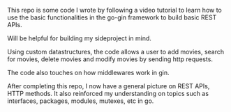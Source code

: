 This repo is some code I wrote by following a video tutorial to learn how to use the basic functionalities in the go-gin framework to build basic REST APIs.

Will be helpful for building my sideproject in mind.

Using custom datastructures, the code allows a user to add movies, search for movies, delete movies and modify movies by sending http requests.

The code also touches on how middlewares work in gin.

After completing this repo, I now have a general picture on REST APIs, HTTP methods. It also reinforced my understanding on topics such as interfaces, packages, modules, mutexes, etc in go.